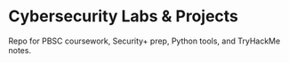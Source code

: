 ﻿# Cybersecurity Labs & Projects
Repo for PBSC coursework, Security+ prep, Python tools, and TryHackMe notes.
